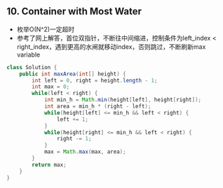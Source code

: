 ## 10. Container with Most Water
- 枚举O(N^2)一定超时
- 参考了网上解答，首位双指针，不断往中间缩进，控制条件为left_index < right_index，遇到更高的水闸就移动index，否则跳过，不断刷新max variable
```java
class Solution {
    public int maxArea(int[] height) {
        int left = 0, right = height.length - 1;
        int max = 0;
        while(left < right) {
            int min_h = Math.min(height[left], height[right]);
            int area = min_h * (right - left);
            while(height[left] <= min_h && left < right) {
                left += 1;
            }
            while(height[right] <= min_h && left < right) {
                right -= 1;
            }
            max = Math.max(max, area);
        }
        return max;
    }
}
```